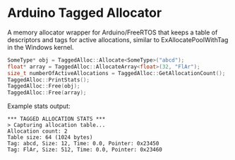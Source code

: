 # Arduino Tagged Allocator

A memory allocator wrapper for Arduino/FreeRTOS that keeps a table of descriptors and tags for active allocations, similar to ExAllocatePoolWithTag in the Windows kernel.

```cpp
SomeType* obj = TaggedAlloc::Allocate<SomeType>("abcd");
float* array = TaggedAlloc::AllocateArray<float>(32, "FlAr");
size_t numberOfActiveAllocations = TaggedAlloc::GetAllocationCount();
TaggedAlloc::PrintStats();
TaggedAlloc::Free(obj);
TaggedAlloc::Free(array);
```

Example stats output:

```
*** TAGGED ALLOCATION STATS ***
> Capturing allocation table...
Allocation count: 2
Table size: 64 (1024 bytes)
Tag: abcd, Size: 12, Time: 0.0, Pointer: 0x23450
Tag: FlAr, Size: 512, Time: 0.0, Pointer: 0x23460
```

